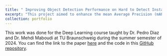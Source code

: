 ```yaml
---
title: " Improving Object Detection Performance on Hard to Detect Instances in DOTA"
excerpt: "This project aimed to enhance the mean Average Precision (mAP) for deep learning object detection models specifically targeting hard-to-detect instances within the DOTA dataset. A comprehensive literature review was conducted to explore methods for improving small object detection and identifying suitable models. We selected the Yolov5 model and implemented dataset augmentation strategies such as oversampling and copy-pasting hard-to-detect instances to address the research question. For this I implemented state of the art research, dataset preprocessing pipelines, object detection evaluation algorithms, and post-processing techniques from scratch using PyTorch. The results demonstrate a significant improvement, with the mAP for hard-to-detect instances in DOTA increasing by up to 42.2 %.<br/><img src='/images/500x300.png'>"
collection: portfolio
---
```


This work was done for the Deep Learning course taught by Dr. Pedro Diaz and Dr. Mehdi Maboudi at TU Braunschweig during the summer semester of 2024. You can find the link to the paper [here](http://academicpages.github.io/files/paper1.pdf) and the code in this [GitHub repository](https://github.com/Deep-Learning-IGP-TUBS-SoSe2024/Group_04).
